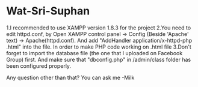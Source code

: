 Wat-Sri-Suphan
==============
1.I recommended to use XAMPP version 1.8.3 for the project
2.You need to edit httpd.conf, by Open XAMPP control panel -> Config (Beside 'Apache' text) -> Apache(httpd.conf). 
And add "AddHandler application/x-httpd-php .html" into the file. In order to make PHP code working on .html file
3.Don't forget to import the database file (the one that I uploaded on Facebook Group) first. And make sure that
"dbconfig.php" in /admin/class folder has been configured properly.

Any question other than that? You can ask me
-Milk
